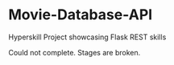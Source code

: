 # Movie-Database-API
Hyperskill Project showcasing Flask REST skills

Could not complete. Stages are broken.

